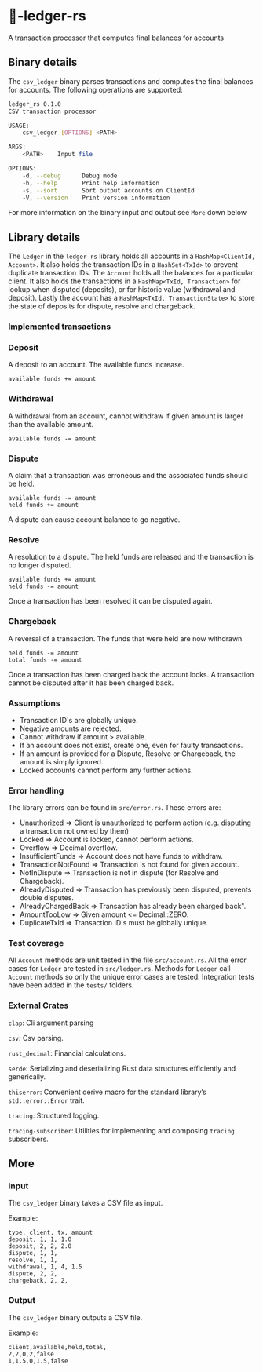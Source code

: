 # 📒-ledger-rs
A transaction processor that computes final balances for accounts

## Binary details
The `csv_ledger` binary parses transactions and computes the final balances for accounts.
The following operations are supported:
```bash
ledger_rs 0.1.0
CSV transaction processor

USAGE:
    csv_ledger [OPTIONS] <PATH>

ARGS:
    <PATH>    Input file

OPTIONS:
    -d, --debug      Debug mode
    -h, --help       Print help information
    -s, --sort       Sort output accounts on ClientId
    -V, --version    Print version information
```
For more information on the binary input and output see `More` down below 

## Library details
The `Ledger` in the `ledger-rs` library holds all accounts in a `HashMap<ClientId, Account>`. It also holds the transaction IDs in a `HashSet<TxId>` to prevent duplicate transaction IDs.
The `Account` holds all the balances for a particular client. It also holds the transactions in a `HashMap<TxId, Transaction>` for lookup when disputed (deposits), or for historic value (withdrawal and deposit). Lastly the account has a `HashMap<TxId, TransactionState>` to store the state of deposits for dispute, resolve and chargeback.

### Implemented transactions
### Deposit
A deposit to an account. The available funds increase.

```
available funds += amount
```

### Withdrawal
A withdrawal from an account, cannot withdraw if given amount is larger than the available amount.

```
available funds -= amount
```

### Dispute
A claim that a transaction was erroneous and the associated funds should be held.

```
available funds -= amount
held funds += amount
```

A dispute can cause account balance to go negative.

### Resolve
A resolution to a dispute. The held funds are released and the transaction is no longer disputed.

```
available funds += amount
held funds -= amount
```

Once a transaction has been resolved it can be disputed again.

### Chargeback
A reversal of a transaction. The funds that were held are now withdrawn.

```
held funds -= amount
total funds -= amount
```

Once a transaction has been charged back the account locks. A transaction cannot be disputed after it has been charged back.

### Assumptions
- Transaction ID's are globally unique.
- Negative amounts are rejected.
- Cannot withdraw if amount > available.
- If an account does not exist, create one, even for faulty transactions.
- If an amount is provided for a Dispute, Resolve or Chargeback, the amount is simply ignored.
- Locked accounts cannot perform any further actions.

### Error handling
The library errors can be found in `src/error.rs`. These errors are:
- Unauthorized => Client is unauthorized to perform action (e.g. disputing a transaction not owned by them)
- Locked => Account is locked, cannot perform actions.
- Overflow => Decimal overflow.
- InsufficientFunds => Account does not have funds to withdraw.
- TransactionNotFound => Transaction is not found for given account.
- NotInDispute => Transaction is not in dispute (for Resolve and Chargeback).
- AlreadyDisputed => Transaction has previously been disputed, prevents double disputes.
- AlreadyChargedBack => Transaction has already been charged back".
- AmountTooLow => Given amount <= Decimal::ZERO.
- DuplicateTxId => Transaction ID's must be globally unique.

### Test coverage
All `Account` methods are unit tested in the file `src/account.rs`.
All the error cases for `Ledger` are tested in `src/ledger.rs`.
Methods for `Ledger` call `Account` methods so only the unique error cases are tested.
Integration tests have been added in the `tests/` folders.

### External Crates
`clap`:
Cli argument parsing

`csv`:
Csv parsing.

`rust_decimal`:
Financial calculations. 

`serde`:
Serializing and deserializing Rust data structures efficiently and generically.

`thiserror`:
Convenient derive macro for the standard library’s `std::error::Error` trait.

`tracing`:
Structured logging.

`tracing-subscriber`:
Utilities for implementing and composing `tracing` subscribers.

## More
### Input
The `csv_ledger` binary takes a CSV file as input.

Example:
```csv
type, client, tx, amount
deposit, 1, 1, 1.0
deposit, 2, 2, 2.0
dispute, 1, 1,
resolve, 1, 1,
withdrawal, 1, 4, 1.5
dispute, 2, 2,
chargeback, 2, 2,
```

### Output
The `csv_ledger` binary outputs a CSV file.

Example:
```csv
client,available,held,total,
2,2,0,2,false
1,1.5,0,1.5,false
```

